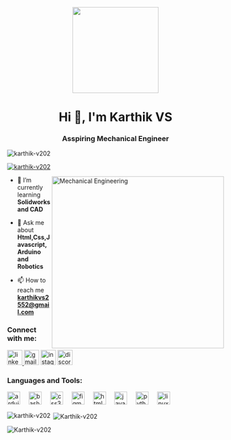 <div align="center">
  <img height="200" src="https://i.imgflip.com/65efzo.gif"  />
</div>

###


<h1 align="center">Hi 👋, I'm Karthik VS</h1>
<h3 align="center">Asspiring Mechanical Engineer</h3>
<p align="left"> <img src="https://komarev.com/ghpvc/?username=karthik-v202&label=Profile%20views&color=0e75b6&style=flat" alt="karthik-v202" /> </p>

<p align="left"> <a href="https://github.com/ryo-ma/github-profile-trophy"><img src="https://github-profile-trophy.vercel.app/?username=karthik-v202" alt="karthik-v202" /></a> </p>

<img align="right" alt="Mechanical Engineering" width="400" src="https://smart-engineering.tech/assets/img/gallery/gif-2.gif">



- 🌱 I’m currently learning **Solidworks and CAD**

- 💬 Ask me about **Html,Css,Javascript,Arduino and Robotics**

- 📫 How to reach me **karthikvs2552@gmail.com**

<h3 align="left">Connect with me:</h3>
<div align="left">
  <a href="https://www.linkedin.com/in/karthik-v-s-926b34335" target="_blank">
    <img src="https://img.shields.io/static/v1?message=LinkedIn&logo=linkedin&label=&color=0077B5&logoColor=white&labelColor=&style=for-the-badge" height="35" alt="linkedin logo"  />
  </a>
  <img src="https://img.shields.io/static/v1?message=karthikvs2552@gmail.com&logo=gmail&label=Gmail&color=D14836&logoColor=white&labelColor=&style=for-the-badge" height="35" alt="gmail logo"  />
  <img src="https://img.shields.io/static/v1?message=Instagram&logo=instagram&label=&color=E4405F&logoColor=white&labelColor=&style=for-the-badge" height="35" alt="instagram logo"  />
  <img src="https://img.shields.io/static/v1?message=Discord&logo=discord&label=&color=7289DA&logoColor=white&labelColor=&style=for-the-badge" height="35" alt="discord logo"  />
</div>


<h3 align="left">Languages and Tools:</h3>
<div align="left">
  <img src="https://cdn.jsdelivr.net/gh/devicons/devicon/icons/arduino/arduino-original.svg" height="30" alt="arduino logo"  />
  <img width="12" />
  <img src="https://cdn.jsdelivr.net/gh/devicons/devicon/icons/bash/bash-original.svg" height="30" alt="bash logo"  />
  <img width="12" />
  <img src="https://cdn.jsdelivr.net/gh/devicons/devicon/icons/css3/css3-original.svg" height="30" alt="css3 logo"  />
  <img width="12" />
  <img src="https://cdn.jsdelivr.net/gh/devicons/devicon/icons/figma/figma-original.svg" height="30" alt="figma logo"  />
  <img width="12" />
  <img src="https://cdn.jsdelivr.net/gh/devicons/devicon/icons/html5/html5-original.svg" height="30" alt="html5 logo"  />
  <img width="12" />
  <img src="https://cdn.jsdelivr.net/gh/devicons/devicon/icons/javascript/javascript-original.svg" height="30" alt="javascript logo"  />
  <img width="12" />
  <img src="https://cdn.jsdelivr.net/gh/devicons/devicon/icons/python/python-original.svg" height="30" alt="python logo"  />
  <img width="12" />
  <img src="https://cdn.jsdelivr.net/gh/devicons/devicon/icons/linux/linux-original.svg" height="30" alt="linux logo"  />
</div>

<p><img align="left" src="https://github-readme-stats.vercel.app/api/top-langs?username=Karthik-v202&show_icons=true&locale=en&layout=compact" alt="karthik-v202" /></p>

<p>&nbsp;<img align="center" src="https://github-readme-stats.vercel.app/api?username=Karthik-v202&show_icons=true&locale=en" alt="Karthik-v202" /></p>

<p><img align="center" src="https://github-readme-streak-stats.herokuapp.com/?user=Karthik-v202&" alt="Karthik-v202" /></p>
